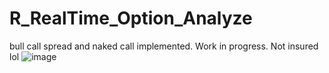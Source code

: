 # R_RealTime_Option_Analyze
bull call spread and naked call implemented. Work in progress. Not insured lol
![image](https://github.com/user-attachments/assets/3f1c5394-b603-468f-9cc7-1fa4af3ce929)
